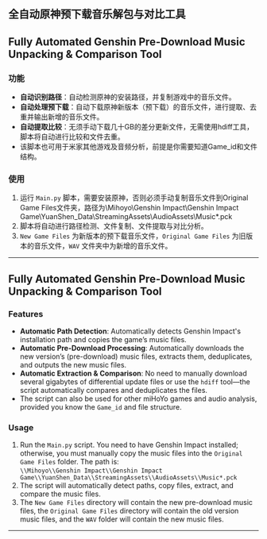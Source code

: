 
## 全自动原神预下载音乐解包与对比工具
## Fully Automated Genshin Pre-Download Music Unpacking & Comparison Tool

### 功能

- **自动识别路径**：自动检测原神的安装路径，并复制游戏中的音乐文件。
- **自动处理预下载**：自动下载原神新版本（预下载）的音乐文件，进行提取、去重并输出新增的音乐文件。
- **自动提取比较**：无须手动下载几十GB的差分更新文件，无需使用hdiff工具，脚本将自动进行比较和文件去重。
- 该脚本也可用于米家其他游戏及音频分析，前提是你需要知道Game_id和文件结构。

### 使用

1. 运行 `Main.py` 脚本，需要安装原神，否则必须手动复制音乐文件到Original Game Files文件夹，路径为\\Mihoyo\\Genshin Impact\\Genshin Impact Game\\YuanShen_Data\\StreamingAssets\\AudioAssets\\Music*.pck
2. 脚本将自动进行路径检测、文件复制、文件提取与对比分析。
3. `New Game Files` 为新版本的预下载音乐文件，`Original Game Files` 为旧版本的音乐文件，`WAV` 文件夹中为新增的音乐文件。


---

## Fully Automated Genshin Pre-Download Music Unpacking & Comparison Tool

### Features

- **Automatic Path Detection**: Automatically detects Genshin Impact's installation path and copies the game’s music files.
- **Automatic Pre-Download Processing**: Automatically downloads the new version’s (pre-download) music files, extracts them, deduplicates, and outputs the new music files.
- **Automatic Extraction & Comparison**: No need to manually download several gigabytes of differential update files or use the `hdiff` tool—the script automatically compares and deduplicates the files.
- The script can also be used for other miHoYo games and audio analysis, provided you know the `Game_id` and file structure.

### Usage

1. Run the `Main.py` script. You need to have Genshin Impact installed; otherwise, you must manually copy the music files into the `Original Game Files` folder. The path is:  
   `\\Mihoyo\\Genshin Impact\\Genshin Impact Game\\YuanShen_Data\\StreamingAssets\\AudioAssets\\Music*.pck`
2. The script will automatically detect paths, copy files, extract, and compare the music files.
3. The `New Game Files` directory will contain the new pre-download music files, the `Original Game Files` directory will contain the old version music files, and the `WAV` folder will contain the new music files.

--- 
